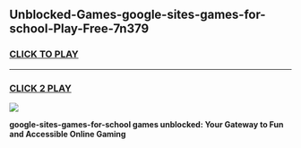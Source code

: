 
## Unblocked-Games-google-sites-games-for-school-Play-Free-7n379
<h3>
<a href="https://premium76.site?title=google-sites-games-for-school&ref=10A">CLICK TO PLAY</a></h3>
<hr>

<h3>
<a href="https://premium76.site?title=google-sites-games-for-school&ref=10A">CLICK 2 PLAY</a>
  
</h3>

<a href="https://premium76.site?title=google-sites-games-for-school&ref=10A"><img src="https://clearcache.store/games.png"></a>


**google-sites-games-for-school games unblocked: Your Gateway to Fun and Accessible Online Gaming**
